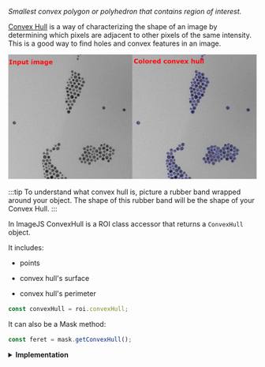 _Smallest convex polygon or polyhedron that contains region of interest._

[Convex Hull](https://en.wikipedia.org/wiki/Convex_hull 'wikipedia link on convex hull') is a way of characterizing the shape of an image by determining which pixels are adjacent to other pixels of the same intensity. This is a good way to find holes and convex features in an image.

![Image input](./img/inputOutputHull.png)

:::tip
To understand what convex hull is, picture a rubber band wrapped around your object. The shape of this rubber band will be the shape of your Convex Hull.
:::

In ImageJS ConvexHull is a ROI class accessor that returns a `ConvexHull` object.

It includes:

- points

- convex hull's surface

- convex hull's perimeter

```ts
const convexHull = roi.convexHull;
```

It can also be a Mask method:

```ts
const feret = mask.getConvexHull();
```

<details><summary><b>Implementation</b></summary>

Here's how convex hull algorithm is implemented in ImageJS:

_Calculate border points_: ImageJS uses an algorithm to identify points that constitute regions' borders.

_Sorting points lexicographically_: After finding border points, they get sorted in ascending order.

_Build the lower hull_: Traverse the sorted list of points to build the lower hull of the convex hull. Use a stack to keep track of the points in the lower hull. For each point, check whether it forms a left or right turn with the previous two points in the stack. If it forms a right turn, pop the last point from the stack until a left turn is formed. Then push the current point onto the stack.

_Build the upper hull_: Traverse the sorted list of points in reverse order to build the upper hull of the convex hull. Use the same stack as before. Again, ensure that the points in the stack form a convex hull.

_Combine the lower and upper hulls_: The combined result of the lower and upper hulls is the convex hull of the entire set of points.

</details>
